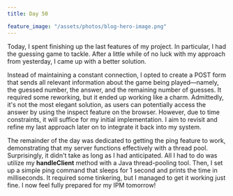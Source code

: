 ```yaml
---
title: Day 50

feature_image: "/assets/photos/blog-hero-image.png"
---
```


Today, I spent finishing up the last features of my project. In particular, I had the guessing game to tackle.
After a little while of no luck with my approach from yesterday, I came up with a better solution.

Instead of maintaining a constant connection, I opted to create a POST form that sends all relevant
information about the game being played—namely, the guessed number, the answer, and the remaining number
of guesses. It required some reworking, but it ended up working like a charm. Admittedly, it's not the
most elegant solution, as users can potentially access the answer by using the inspect feature on the browser.
However, due to time constraints, it will suffice for my initial implementation. I aim to revisit and refine
my last approach later on to integrate it back into my system.

The remainder of the day was dedicated to getting the ping feature to work, demonstrating that my server
functions effectively with a thread pool. Surprisingly, it didn't take as long as I had anticipated. All
I had to do was utilize my **handleClient** method with a Java thread-pooling tool. Then, I set up a simple
ping command that sleeps for 1 second and prints the time in milliseconds. It required some tinkering, but
I managed to get it working just fine. I now feel fully prepared for my IPM tomorrow!
